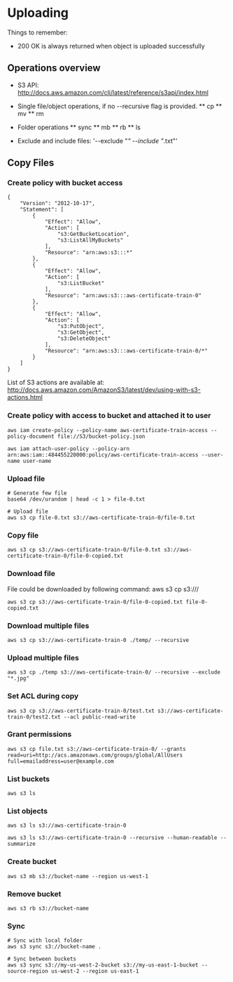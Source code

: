 # Uploading

Things to remember:
* 200 OK is always returned when object is uploaded successfully

## Operations overview

* S3 API: http://docs.aws.amazon.com/cli/latest/reference/s3api/index.html

* Single file/object operations, if no --recursive flag is provided.
** cp
** mv
** rm
* Folder operations
** sync
** mb
** rb
** ls
* Exclude and include files: '--exclude "*" --include "*.txt"'



## Copy Files

### Create policy with bucket access

```
{
    "Version": "2012-10-17",
    "Statement": [
        {
            "Effect": "Allow",
            "Action": [
                "s3:GetBucketLocation",
                "s3:ListAllMyBuckets"
            ],
            "Resource": "arn:aws:s3:::*"
        },
        {
            "Effect": "Allow",
            "Action": [
                "s3:ListBucket"
            ],
            "Resource": "arn:aws:s3:::aws-certificate-train-0"
        },
        {
            "Effect": "Allow",
            "Action": [
                "s3:PutObject",
                "s3:GetObject",
                "s3:DeleteObject"
            ],
            "Resource": "arn:aws:s3:::aws-certificate-train-0/*"
        }
    ]
}
```

List of S3 actions are available at: http://docs.aws.amazon.com/AmazonS3/latest/dev/using-with-s3-actions.html

### Create policy with access to bucket and attached it to user
```
aws iam create-policy --policy-name aws-certificate-train-access --policy-document file://S3/bucket-policy.json

aws iam attach-user-policy --policy-arn arn:aws:iam::484455220000:policy/aws-certificate-train-access --user-name user-name
```

### Upload file
```
# Generate few file
base64 /dev/urandom | head -c 1 > file-0.txt

# Upload file
aws s3 cp file-0.txt s3://aws-certificate-train-0/file-0.txt
```

### Copy file
```
aws s3 cp s3://aws-certificate-train-0/file-0.txt s3://aws-certificate-train-0/file-0-copied.txt
```

### Download file
File could be downloaded by following command: aws s3 cp s3://<bucket-name>/<file-path> <local-file-path>
```
aws s3 cp s3://aws-certificate-train-0/file-0-copied.txt file-0-copied.txt
```

### Download multiple files
```
aws s3 cp s3://aws-certificate-train-0 ./temp/ --recursive
```

### Upload multiple files
```
aws s3 cp ./temp s3://aws-certificate-train-0/ --recursive --exclude "*.jpg"
```

### Set ACL during copy
```
aws s3 cp s3://aws-certificate-train-0/test.txt s3://aws-certificate-train-0/test2.txt --acl public-read-write
```

### Grant permissions
```
aws s3 cp file.txt s3://aws-certificate-train-0/ --grants read=uri=http://acs.amazonaws.com/groups/global/AllUsers full=emailaddress=user@example.com
```

### List buckets
```
aws s3 ls
```

### List objects
```
aws s3 ls s3://aws-certificate-train-0

aws s3 ls s3://aws-certificate-train-0 --recursive --human-readable --summarize
```

### Create bucket
```
aws s3 mb s3://bucket-name --region us-west-1
```

### Remove bucket
```
aws s3 rb s3://bucket-name
```

### Sync 
```
# Sync with local folder
aws s3 sync s3://bucket-name .

# Sync between buckets
aws s3 sync s3://my-us-west-2-bucket s3://my-us-east-1-bucket --source-region us-west-2 --region us-east-1
```
